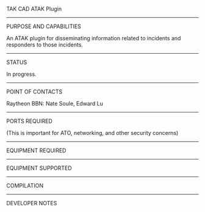 TAK CAD ATAK Plugin

_________________________________________________________________
PURPOSE AND CAPABILITIES

An ATAK plugin for disseminating information related to incidents and responders to those incidents.

_________________________________________________________________
STATUS

In progress.
_________________________________________________________________
POINT OF CONTACTS

Raytheon BBN: Nate Soule, Edward Lu

_________________________________________________________________
PORTS REQUIRED

(This is important for ATO, networking, and other security concerns)

_________________________________________________________________
EQUIPMENT REQUIRED

_________________________________________________________________
EQUIPMENT SUPPORTED

_________________________________________________________________
COMPILATION

_________________________________________________________________
DEVELOPER NOTES

